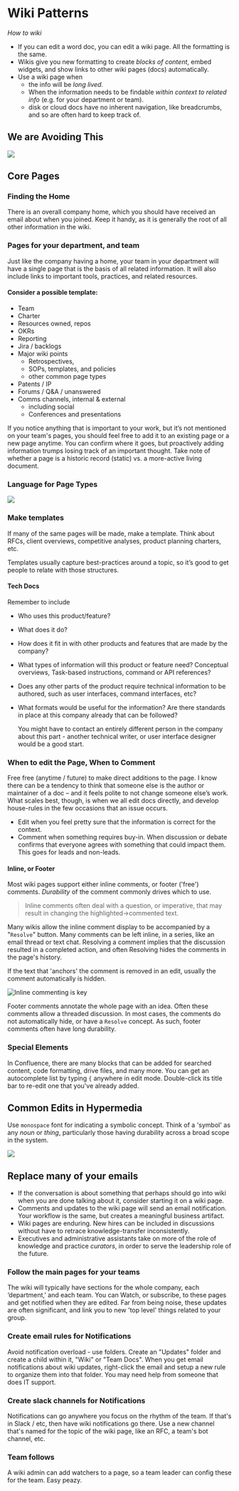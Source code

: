 # Wiki Patterns	

*How to wiki*

* If you can edit a word doc, you can edit a wiki page. All the formatting is the same. 
* Wikis give you new formatting to create *blocks of content*, embed widgets, and show links to other wiki pages (docs) automatically.
* Use a wiki page when 
  * the info will be *long lived.*
  * When the information needs to be findable *within context to related info* (e.g. for your department or team).
  * disk or cloud docs have no inherent navigation, like breadcrumbs, and so are often hard to keep track of.

## We are Avoiding This

![](assets/we-are-avoiding-this.png)

## Core Pages

### Finding the Home

There is an overall company home, which you should have received an email about when you joined. Keep it handy, as it is generally the root of all other information in the wiki. 

### Pages for your department, and team

Just like the company having a home, your team in your department will have a single page that is the basis of all related information. It will also include links to important tools, practices, and related resources.  

#### Consider a possible template:

* Team
* Charter
* Resources owned, repos
* OKRs
* Reporting
* Jira / backlogs
* Major wiki points
  * Retrospectives,
  * SOPs, templates, and policies
  * other common page types
* Patents / IP
* Forums / Q&A / unanswered
* Comms channels, internal & external 
  * including social
  * Conferences and presentations


If you notice anything that is important to your work, but it’s not mentioned on your team's pages, you should feel free to add it to an existing page or a new page anytime. You can confirm where it goes, but proactively adding information trumps losing track of an important thought.  Take note of whether a page is a historic record (static) vs. a more-active living document.

### Language for Page Types

![](assets/docs/Writing-Sytle-Guide.jpg)

### Make templates

If many of the same pages will be made, make a template.  Think about RFCs, client overviews, competitive analyses, product planning charters, etc. 

Templates usually capture best-practices around a topic, so it’s good to get people to relate with those structures. 

#### Tech Docs

Remember to include

* Who uses this product/feature?

* What does it do?

* How does it fit in with other products and features that are made by the company?

* What types of information will this product or feature need? Conceptual overviews, Task-based instructions, command or API references?

* Does any other parts of the product require technical information to be authored, such as user interfaces, command interfaces, etc?

* What formats would be useful for the information? Are there standards in place at this company already that can be followed? 

    You might have to contact an entirely different person in the company about this part - another technical writer, or user interface designer would be a good start.

### When to edit the Page, When to Comment

Free free (anytime / future) to make direct additions to the page.  I know there can be a tendency to think that someone else is the author or maintainer of a doc – and it feels polite to not change someone else’s work.  What scales best, though, is when we all edit docs directly, and develop house-rules in the few occasions that an issue occurs.

* Edit when you feel pretty sure that the information is correct for the context. 
* Comment when something requires buy-in.  When discussion or debate confirms that everyone agrees with something that could impact them. This goes for leads and non-leads. 

#### Inline, or Footer

Most wiki pages support either inline comments, or footer ('free') comments.  *Durability* of the comment commonly drives which to use.

> Inline comments often deal with a question, or imperative, that may result in changing the highlighted->commented text.

Many wikis allow the inline comment display to be accompanied by a "`Resolve`" button.  Many comments can be left inline, in a series, like an email thread or text chat.  Resolving a comment implies that the discussion resulted in a completed action, and often Resolving hides the comments in the page's history.

If the text that 'anchors' the comment is removed in an edit, usually the comment automatically is hidden.

![Inline commenting is key](assets/docs/wiki-inline-comments.png)

Footer comments annotate the whole page with an idea.  Often these comments allow a threaded discussion.  In most cases, the comments do not automatically hide, or have a `Resolve` concept.  As such, footer comments often have long durability. 

### Special Elements

In Confluence, there are many blocks that can be added for searched content, code formatting, drive files, and many more.  You can get an autocomplete list by typing `{` anywhere in edit mode.   Double-click its title bar to re-edit one that you've already added.

## Common Edits in Hypermedia 

Use `monospace` font for indicating a symbolic concept.  Think of a 'symbol' as any *noun* or *thing*, particularly those having durability across a broad scope in the system.

![](assets/docs/wiki-monospace-text.png)

## Replace many of your emails

* If the conversation is about something that perhaps should go into wiki when you are done talking about it, consider starting it on a wiki page. 
* Comments and updates to the wiki page will send an email notification. Your workflow is the same, but creates a meaningful business artifact. 
* Wiki pages are enduring. New hires can be included in discussions without have to retrace knowledge-transfer inconsistently.  
* Executives and administrative assistants take on more of the role of knowledge and practice _curators_, in order to serve the leadership role of the future.


### Follow the main pages for your teams

The wiki will typically have sections for the whole company, each ‘department,' and each team. You can Watch, or subscribe, to these pages and get notified when they are edited.  Far from being noise, these updates are often significant, and link you to new 'top level' things related to your group. 

### Create email rules for Notifications

Avoid notification overload - use folders.  Create an "Updates" folder and create a child within it, "Wiki" or "Team Docs".  When you get email notifications about wiki updates, right-click the email and setup a new rule to organize them into that folder.  You may need help from someone that does IT support. 

### Create slack channels for Notifications

Notifications can go anywhere you focus on the rhythm of the team.  If that's in Slack / etc, then have wiki notifications go there. Use a new channel that's named for the topic of the wiki page, like an RFC, a team's bot channel, etc. 

### Team follows

A wiki admin can add watchers to a page, so a team leader can config these for the team.  Easy peazy. 

